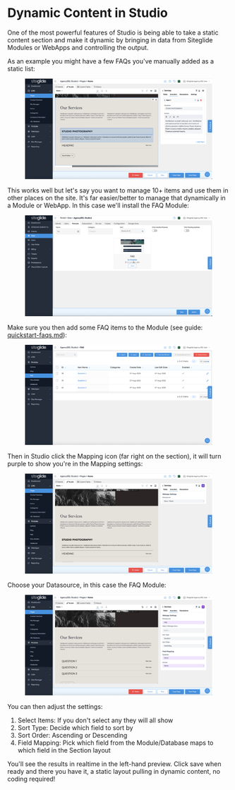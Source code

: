# Dynamic Content in Studio

One of the most powerful features of Studio is being able to take a static content section and make it dynamic by bringing in data from Siteglide Modules or WebApps and controlling the output.

As an example you might have a few FAQs you've manually added as a static list:

<figure><img src="../../.gitbook/assets/Studio-List-Static.png" alt=""><figcaption></figcaption></figure>

This works well but let's say you want to manage 10+ items and use them in other places on the site. It's far easier/better to manage that dynamically in a Module or WebApp. In this case we'll install the FAQ Module:

<figure><img src="../../.gitbook/assets/Studio-Install-FAQ-Module.png" alt=""><figcaption></figcaption></figure>

Make sure you then add some FAQ items to the Module (see guide: [quickstart-faqs.md](../../modules/core-modules/faq/quickstart-faqs.md "mention")):

<figure><img src="../../.gitbook/assets/Studio-FAQ-Items.png" alt=""><figcaption></figcaption></figure>

Then in Studio click the Mapping icon (far right on the section), it will turn purple to show you're in the Mapping settings:

<figure><img src="../../.gitbook/assets/Studio-Mapping1.png" alt=""><figcaption></figcaption></figure>

Choose your Datasource, in this case the FAQ Module:

<figure><img src="../../.gitbook/assets/Studio-Mapping2.png" alt=""><figcaption></figcaption></figure>

You can then adjust the settings:

1. Select Items: If you don't select any they will all show
2. Sort Type: Decide which field to sort by
3. Sort Order: Ascending or Descending
4. Field Mapping: Pick which field from the Module/Database maps to which field in the Section layout

You'll see the results in realtime in the left-hand preview. Click save when ready and there you have it, a static layout pulling in dynamic content, no coding required!
